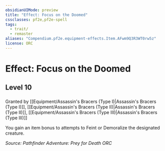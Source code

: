 ```yaml
---
obsidianUIMode: preview
title: "Effect: Focus on the Doomed"
cssclasses: pf2e,pf2e-spell
tags:
  - trait/
  - remaster
aliases: "Compendium.pf2e.equipment-effects.Item.AFwm9Q3R3WT0rw5z"
license: ORC
---
```

# Effect: Focus on the Doomed
## Level 10
### 






Granted by [[Equipment/Assassin's Bracers (Type I)|Assassin's Bracers (Type I)]], [[Equipment/Assassin's Bracers (Type II)|Assassin's Bracers (Type II)]], [[Equipment/Assassin's Bracers (Type III)|Assassin's Bracers (Type III)]]

You gain an item bonus to attempts to Feint or Demoralize the designated creature.

*Source: Pathfinder Adventure: Prey for Death*
*ORC*